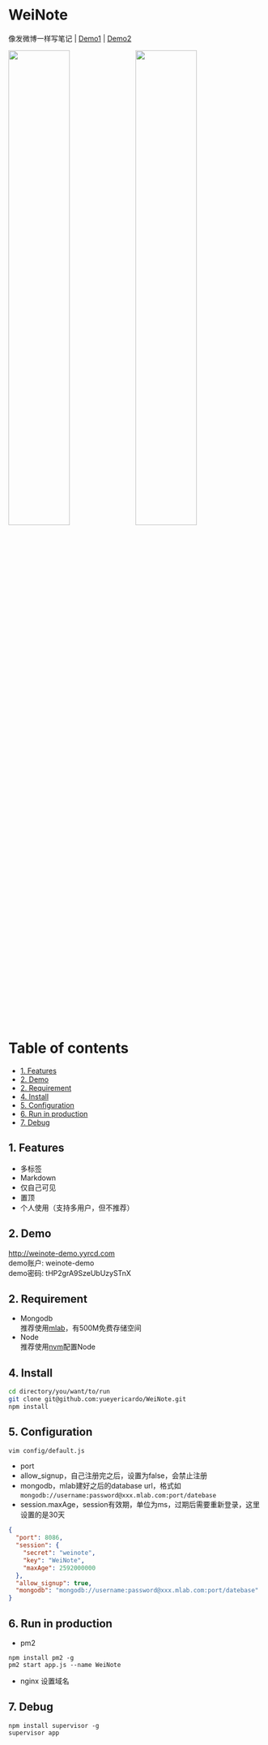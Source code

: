 # WeiNote
像发微博一样写笔记 | [Demo1](http://weinote-demo.yyrcd.com)  |  [Demo2](https://bs.yyrcd.com/posts/hhsh)  

<p class="img">
<a class="link"  href="https://yyrcd-1256568788.cos.na-siliconvalley.myqcloud.com/yyrcd/2019-06-13-222357.png">
<img width=49%  src="https://yyrcd-1256568788.cos.na-siliconvalley.myqcloud.com/yyrcd/2019-06-13-222357.png"></a>
<a class="link"  href="https://yyrcd-1256568788.cos.na-siliconvalley.myqcloud.com/yyrcd/2019-06-13-222927.png">
<img width=49%  src="https://yyrcd-1256568788.cos.na-siliconvalley.myqcloud.com/yyrcd/2019-06-13-222927.png"></a>
</p>

# Table of contents

* [1. Features](#1-features)
* [2. Demo](#2-demo)
* [2. Requirement](#2-requirement)
* [4. Install](#4-install)
* [5. Configuration](#5-configuration)
* [6. Run in production](#6-run-in-production)
* [7. Debug](#7-debug)
## 1. Features
- 多标签 
- Markdown
- 仅自己可见
- 置顶
- 个人使用（支持多用户，但不推荐）

## 2. Demo
http://weinote-demo.yyrcd.com  
demo账户: weinote-demo  
demo密码: tHP2grA9SzeUbUzySTnX  

## 2. Requirement
- Mongodb  
推荐使用[mlab](https://mlab.com/)，有500M免费存储空间
- Node  
推荐使用[nvm](https://blog.pm2.io/2018-02-19/Installing-Node-js-with-NVM/)配置Node

## 4. Install
```bash
cd directory/you/want/to/run
git clone git@github.com:yueyericardo/WeiNote.git
npm install
```

## 5. Configuration
```bash
vim config/default.js
```
- port
- allow_signup，自己注册完之后，设置为false，会禁止注册
- mongodb，mlab建好之后的database url，格式如`mongodb://username:password@xxx.mlab.com:port/datebase`
- session.maxAge，session有效期，单位为ms，过期后需要重新登录，这里设置的是30天
```json
{
  "port": 8086,
  "session": {
    "secret": "weinote",
    "key": "WeiNote",
    "maxAge": 2592000000
  },
  "allow_signup": true,
  "mongodb": "mongodb://username:password@xxx.mlab.com:port/datebase"
}
```

## 6. Run in production
- pm2 
```
npm install pm2 -g
pm2 start app.js --name WeiNote
```
- nginx 设置域名

## 7. Debug
```
npm install supervisor -g
supervisor app
```
